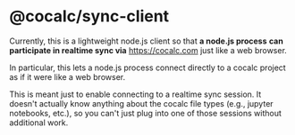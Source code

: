 # @cocalc/sync\-client

Currently, this is a  lightweight node.js client so that **a node.js process**
**can participate in realtime sync via** https://cocalc.com just like a web browser.  

In particular, this lets a node.js process connect directly to a cocalc project as if it were like a web browser.

This is meant just to enable connecting to a realtime sync session.  It doesn't actually know anything about the cocalc file types \(e.g., jupyter notebooks, etc.\), so you can't just plug into one of those sessions without additional work.
